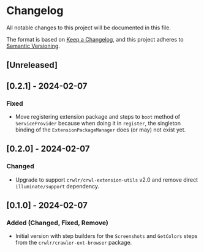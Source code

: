 # Changelog
All notable changes to this project will be documented in this file.

The format is based on [Keep a Changelog](https://keepachangelog.com/en/1.0.0/),
and this project adheres to [Semantic Versioning](https://semver.org/spec/v2.0.0.html).

## [Unreleased]

## [0.2.1] - 2024-02-07
### Fixed
* Move registering extension package and steps to `boot` method of `ServiceProvider` because when doing it in `register`, the singleton binding of the `ExtensionPackageManager` does (or may) not exist yet.

## [0.2.0] - 2024-02-07
### Changed
* Upgrade to support `crwlr/crwl-extension-utils` v2.0 and remove direct `illuminate/support` dependency.

## [0.1.0] - 2024-02-07
### Added (Changed, Fixed, Remove)
* Initial version with step builders for the `Screenshots` and `GetColors` steps from the `crwlr/crawler-ext-browser` package.
